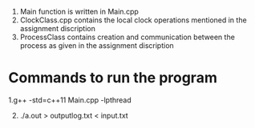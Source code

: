 1. Main function is written in Main.cpp
2. ClockClass.cpp contains the local clock operations mentioned in the assignment discription
2. ProcessClass contains creation and communication between the process as given in the assignment discription


# Commands to run the program

1.g++ -std=c++11 Main.cpp  -lpthread 

2. ./a.out  > outputlog.txt < input.txt 
